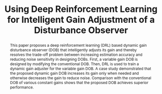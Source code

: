---
type: "Conference Paper"
layout: publication
group: publications
title: "Using Deep Reinforcement Learning for Intelligent Gain Adjustment of a Disturbance Observer"
krtitle: "외란관측기의 심층강화학습 기반 지능형 자동 동조 기법"
authors: "**Hyochan Lee**, **Kyunghwan Choi**&#42;"
domestic_or_international: "Domestic"
pub: 
  - name: 제어로봇시스템학회 (ICROS)
    doi: 
    year: "2024"
    pdf: "/static/pub/2024-using-deep.pdf"
    state: "published"
pub_date: "2024-7-2" #Date of publication. Change from Biorxiv date to Journal date once accepted
image: "/static/pub/2024-using-deep.png"
abstract: "
 This paper proposes a deep reinforcement learning (DRL) based dynamic gain disturbance observer (DOB) that intelligently adjusts its gain and thereby resolves the trade-off problem between increasing estimation accuracy and reducing noise sensitivity in designing DOBs. First, a variable gain DOB is designed by modifying the conventional DOB. Then, DRL is used to train a dynamic gain adjuster for the variable gain DOB. A case study demonstrated that the proposed dynamic gain DOB increases its gain only when needed and otherwise decreases the gain to reduce noise. Comparison with the conventional DOB of various constant gains shows that the proposed DOB achieves superior performance.
"
# links:
#   - name: 
#     url: 
---